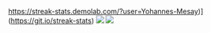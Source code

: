 https://streak-stats.demolab.com/?user=Yohannes-Mesay)](https://git.io/streak-stats)
<a href="https://git.io/streak-stats"><img src="https://streak-stats.demolab.com?user=Yohannes-Mesay"/></a>
![](https://github-readme-streak-stats.herokuapp.com/?user=Yohannes-Mesay&theme=dark&hide_border=false)<br/>
